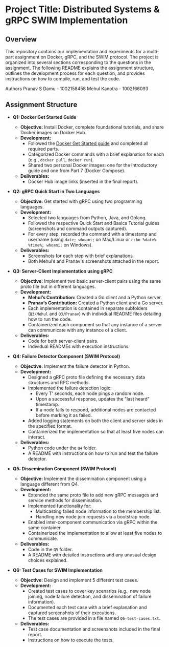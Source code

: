 # Project Title: Distributed Systems & gRPC SWIM Implementation

## Overview

This repository contains our implementation and experiments for a multi-part assignment on Docker, gRPC, and the SWIM protocol. The project is organized into several sections corresponding to the questions in the assignment. The following README explains the assignment structure, outlines the development process for each question, and provides instructions on how to compile, run, and test the code.

Authors
Pranav S Damu - 1002158458
Mehul Kanotra - 1002166093

## Assignment Structure

- **Q1: Docker Get Started Guide**
  - **Objective:** Install Docker, complete foundational tutorials, and share Docker images on Docker Hub.
  - **Development:**  
    - Followed the [Docker Get Started guide](https://docs.docker.com/get-started/) and completed all required parts.
    - Categorized Docker commands with a brief explanation for each (e.g., `docker pull`, `docker run`).
    - Shared two personal Docker images: one for the introductory guide and one from Part 7 (Docker Compose).
  - **Deliverables:**  
    - Docker Hub image links (inserted in the final report).

- **Q2: gRPC Quick Start in Two Languages**
  - **Objective:** Get started with gRPC using two programming languages.
  - **Development:**  
    - Selected two languages from Python, Java, and Golang.  
    - Followed the respective Quick Start and Basics Tutorial guides (screenshots and command outputs captured).
    - For every step, recorded the command with a timestamp and username (using `date; whoami;` on Mac/Linux or `echo %date% %time%; whoami;` on Windows).
  - **Deliverables:**  
    - Screenshots for each step with brief explanations.
    - Both Mehul’s and Pranav's screenshots attached in the report.

- **Q3: Server-Client Implementation using gRPC**
  - **Objective:** Implement two basic server-client pairs using the same proto file but in different languages.
  - **Development:**  
    - **Mehul’s Contribution:** Created a Go client and a Python server.
    - **Pranav’s Contribution:** Created a Python client and a Go server.
    - Each implementation is contained in separate subfolders (`Q3/Mehul` and `Q3/Pranav`) with individual README files detailing how to run the code.
    - Containerized each component so that any instance of a server can communicate with any instance of a client.
  - **Deliverables:**  
    - Code for both server-client pairs.
    - Individual READMEs with execution instructions.

- **Q4: Failure Detector Component (SWIM Protocol)**
  - **Objective:** Implement the failure detector in Python.
  - **Development:**  
    - Designed a gRPC proto file defining the necessary data structures and RPC methods.
    - Implemented the failure detection logic:
      - Every T' seconds, each node pings a random node.
      - Upon a successful response, updates the "last heard" timestamp.
      - If a node fails to respond, additional nodes are contacted before marking it as failed.
    - Added logging statements on both the client and server sides in the specified format.
    - Containerized the implementation so that at least five nodes can interact.
  - **Deliverables:**  
    - Python code under the `Q4` folder.
    - A README with instructions on how to run and test the failure detector.

- **Q5: Dissemination Component (SWIM Protocol)**
  - **Objective:** Implement the dissemination component using a language different from Q4.
  - **Development:**  
    - Extended the same proto file to add new gRPC messages and service methods for dissemination.
    - Implemented functionality for:
      - Multicasting failed node information to the membership list.
      - Handling new node join requests via a bootstrap node.
    - Enabled inter-component communication via gRPC within the same container.
    - Containerized the implementation to allow at least five nodes to communicate.
  - **Deliverables:**  
    - Code in the `Q5` folder.
    - A README with detailed instructions and any unusual design choices explained.

- **Q6: Test Cases for SWIM Implementation**
  - **Objective:** Design and implement 5 different test cases.
  - **Development:**  
    - Created test cases to cover key scenarios (e.g., new node joining, node failure detection, and dissemination of failure information).
    - Documented each test case with a brief explanation and captured screenshots of their executions.
    - The test cases are provided in a file named `Q6-test-cases.txt`.
  - **Deliverables:**  
    - Test case documentation and screenshots included in the final report.
    - Instructions on how to execute the tests.

